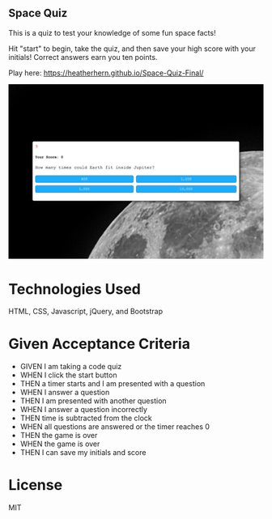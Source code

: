 ## Space Quiz

This is a quiz to test your knowledge of some fun space facts!

Hit "start" to begin, take the quiz, and then save your high score with your initials! Correct answers earn you ten points.

Play here: https://heatherhern.github.io/Space-Quiz-Final/

![Quiz App Screenshot](/Assets/img/quizscreenshot.png?raw=true "Quiz App Screenshot")

# Technologies Used

HTML, CSS, Javascript, jQuery, and Bootstrap

# Given Acceptance Criteria

> 
- GIVEN I am taking a code quiz
- WHEN I click the start button
- THEN a timer starts and I am presented with a question
- WHEN I answer a question
- THEN I am presented with another question
- WHEN I answer a question incorrectly
- THEN time is subtracted from the clock
- WHEN all questions are answered or the timer reaches 0
- THEN the game is over
- WHEN the game is over
- THEN I can save my initials and score

# License
MIT